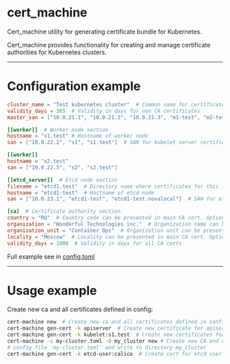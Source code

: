 cert_machine
====

Cert_machine utility for generating certificate bundle for Kubernetes.

Cert_machine provides functionality for creating and manage certificate authorities for Kubernetes clusters.

----
# Configuration example
```toml
cluster_name = "Test kubernetes cluster"  # Common name for certificate authority
validity_days = 365  # Validity in days for non CA certificates
master_san = ["10.0.21.1", "10.0.21.2", "10.0.21.3", "m1-test", "m2-test", "m3-test"]  # SAN for kube-apiserver certificate

[[worker]]  # Worker node section
hostname = "s1.test" # Hostname of worker node
san = ["10.0.22.2", "s1", "s1.test"]  # SAN for kubelet server certificate

[[worker]]
hostname = "s2.test"
san = ["10.0.22.3", "s2", "s2.test"]

[[etcd_server]]  # Etcd node section
filename = "etcd1.test"  # Directory name where certificates for this instance will be stored. Optional
hostname = "etcd1-test"  # Hostname of etcd node
san = ["10.0.23.1", "etcd1-test", "etcd1-test.novalocal"]  # SAN for etcd server and peer certificate

[ca]  # Certificate authority section
country = "RU"  # Country code can be presented in main CA cert. Optional
organization = "Wonderful Technologies inc."  # Organization name can be presented in main CA cert. Optional
organization_unit = "Container Ops"  # Organization unit can be presented in main CA cert. Optional
locality = "Moscow"  # Locality can be presented in main CA cert. Optional
validity_days = 1000  # Validity in days for all CA certs
```
Full example see in [config.toml](/config.toml)

----
# Usage example
Create new ca and all certificates defined in config:
```bash
cert-machine new  # Create new ca and all certificates defined in config file
cert-machine gen-cert -k apiserver  # Create new certificate for apiserver
cert-machine gen-cert -k kubelet:s1.test  # Create new certificates for node 's1.test'
cert-machine -c my-cluster.toml -O my_cluster new # Create new CA and certs using
# config file 'my-cluster.toml' and write to directory my_cluster
cert-machine gen-cert -k etcd-user:calico  # Create cert for etcd user
```
